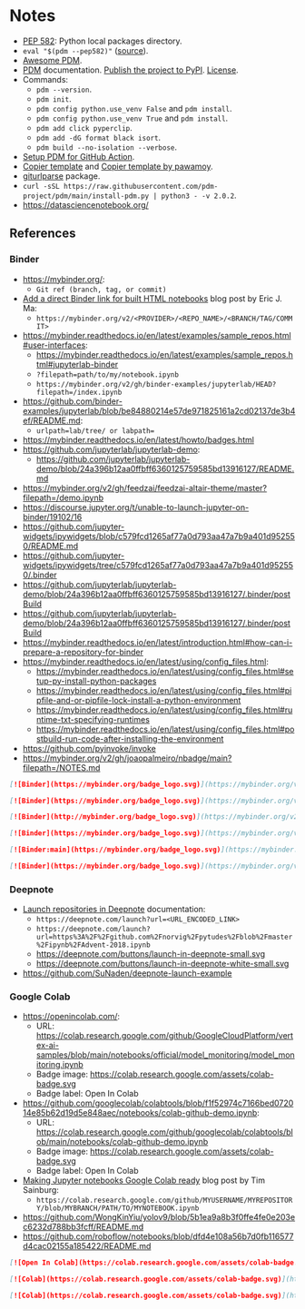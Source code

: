 # Notes

- [PEP 582](https://peps.python.org/pep-0582/): Python local packages directory.
- `eval "$(pdm --pep582)"` ([source](https://pdm.fming.dev/#for-mac-and-linux-users)).
- [Awesome PDM](https://github.com/pdm-project/awesome-pdm).
- [PDM](https://pdm.fming.dev/latest/) documentation. [Publish the project to PyPI](https://pdm.fming.dev/latest/usage/project/#publish-the-project-to-pypi). [License](https://peps.python.org/pep-0621/#license).
- Commands:
  - `pdm --version`.
  - `pdm init`.
  - `pdm config python.use_venv False` and `pdm install`.
  - `pdm config python.use_venv True` and `pdm install`.
  - `pdm add click pyperclip`.
  - `pdm add -dG format black isort`.
  - `pdm build --no-isolation --verbose`.
- [Setup PDM for GitHub Action](https://github.com/marketplace/actions/setup-pdm).
- [Copier template](https://github.com/pdm-project/copier-pdm) and [Copier template by pawamoy](https://github.com/pawamoy/copier-pdm).
- [giturlparse](https://github.com/nephila/giturlparse) package.
- `curl -sSL https://raw.githubusercontent.com/pdm-project/pdm/main/install-pdm.py | python3 - -v 2.0.2`.
- https://datasciencenotebook.org/

## References

### Binder

- https://mybinder.org/:
  - `Git ref (branch, tag, or commit)`
- [Add a direct Binder link for built HTML notebooks](https://ericmjl.github.io/blog/2020/9/12/add-a-direct-binder-link-for-built-html-notebooks/) blog post by Eric J. Ma:
  - `https://mybinder.org/v2/<PROVIDER>/<REPO_NAME>/<BRANCH/TAG/COMMIT>`
- https://mybinder.readthedocs.io/en/latest/examples/sample_repos.html#user-interfaces:
  - https://mybinder.readthedocs.io/en/latest/examples/sample_repos.html#jupyterlab-binder
  - `?filepath=path/to/my/notebook.ipynb`
  - `https://mybinder.org/v2/gh/binder-examples/jupyterlab/HEAD?filepath=/index.ipynb`
- https://github.com/binder-examples/jupyterlab/blob/be84880214e57de971825161a2cd02137de3b4ef/README.md:
  - `urlpath=lab/tree/ or labpath=`
- https://mybinder.readthedocs.io/en/latest/howto/badges.html
- https://github.com/jupyterlab/jupyterlab-demo:
  - https://github.com/jupyterlab/jupyterlab-demo/blob/24a396b12aa0ffbff6360125759585bd13916127/README.md
- https://mybinder.org/v2/gh/feedzai/feedzai-altair-theme/master?filepath=/demo.ipynb
- https://discourse.jupyter.org/t/unable-to-launch-jupyter-on-binder/19102/16
- https://github.com/jupyter-widgets/ipywidgets/blob/c579fcd1265af77a0d793aa47a7b9a401d952550/README.md
- https://github.com/jupyter-widgets/ipywidgets/tree/c579fcd1265af77a0d793aa47a7b9a401d952550/.binder
- https://github.com/jupyterlab/jupyterlab-demo/blob/24a396b12aa0ffbff6360125759585bd13916127/.binder/postBuild
- https://github.com/jupyterlab/jupyterlab-demo/blob/24a396b12aa0ffbff6360125759585bd13916127/.binder/postBuild
- https://mybinder.readthedocs.io/en/latest/introduction.html#how-can-i-prepare-a-repository-for-binder
- https://mybinder.readthedocs.io/en/latest/using/config_files.html:
  - https://mybinder.readthedocs.io/en/latest/using/config_files.html#setup-py-install-python-packages
  - https://mybinder.readthedocs.io/en/latest/using/config_files.html#pipfile-and-or-pipfile-lock-install-a-python-environment
  - https://mybinder.readthedocs.io/en/latest/using/config_files.html#runtime-txt-specifying-runtimes
  - https://mybinder.readthedocs.io/en/latest/using/config_files.html#postbuild-run-code-after-installing-the-environment
- https://github.com/pyinvoke/invoke
- https://mybinder.org/v2/gh/joaopalmeiro/nbadge/main?filepath=/NOTES.md

```markdown
[![Binder](https://mybinder.org/badge_logo.svg)](https://mybinder.org/v2/gh/feedzai/feedzai-altair-theme/master?labpath=demo.ipynb)
```

```markdown
[![Binder](https://mybinder.org/badge_logo.svg)](https://mybinder.org/v2/gh/ericmjl/Network-Analysis-Made-Simple/master)
```

```markdown
[![Binder](http://mybinder.org/badge_logo.svg)](https://mybinder.org/v2/gh/binder-examples/jupyterlab/master?urlpath=lab/tree/index.ipynb)
```

```markdown
[![Binder](https://mybinder.org/badge_logo.svg)](https://mybinder.org/v2/gh/jupyterlab/jupyterlab-demo/master?urlpath=lab)
```

```markdown
[![Binder:main](https://mybinder.org/badge_logo.svg)](https://mybinder.org/v2/gh/jupyter-widgets/ipywidgets/main?urlpath=lab/tree/docs%2Fsource%2Fexamples)
```

```markdown
[![Binder](https://mybinder.org/badge_logo.svg)](https://mybinder.org/v2/gh/feedzai/feedzai-altair-theme/master)
```

### Deepnote

- [Launch repositories in Deepnote](https://docs.deepnote.com/collaboration/launch-repositories-in-deepnote) documentation:
  - `https://deepnote.com/launch?url=<URL_ENCODED_LINK>`
  - `https://deepnote.com/launch?url=https%3A%2F%2Fgithub.com%2Fnorvig%2Fpytudes%2Fblob%2Fmaster%2Fipynb%2FAdvent-2018.ipynb`
  - https://deepnote.com/buttons/launch-in-deepnote-small.svg
  - https://deepnote.com/buttons/launch-in-deepnote-white-small.svg
- https://github.com/SuNaden/deepnote-launch-example

### Google Colab

- https://openincolab.com/:
  - URL: https://colab.research.google.com/github/GoogleCloudPlatform/vertex-ai-samples/blob/main/notebooks/official/model_monitoring/model_monitoring.ipynb
  - Badge image: https://colab.research.google.com/assets/colab-badge.svg
  - Badge label: Open In Colab
- https://github.com/googlecolab/colabtools/blob/f1f52974c7166bed072014e85b62d19d5e848aec/notebooks/colab-github-demo.ipynb:
  - URL: https://colab.research.google.com/github/googlecolab/colabtools/blob/main/notebooks/colab-github-demo.ipynb
  - Badge image: https://colab.research.google.com/assets/colab-badge.svg
  - Badge label: Open In Colab
- [Making Jupyter notebooks Google Colab ready](https://timsainburg.com/google%20colab.html) blog post by Tim Sainburg:
  - `https://colab.research.google.com/github/MYUSERNAME/MYREPOSITORY/blob/MYBRANCH/PATH/TO/MYNOTEBOOK.ipynb`
- https://github.com/WongKinYiu/yolov9/blob/5b1ea9a8b3f0ffe4fe0e203ec6232d788bb3fcff/README.md
- https://github.com/roboflow/notebooks/blob/dfd4e108a56b7d0fb116577d4cac02155a185422/README.md

```markdown
[![Open In Colab](https://colab.research.google.com/assets/colab-badge.svg)](https://colab.research.google.com/github/timsainb/tensorflow2-generative-models/blob/master/1.0-Variational-Autoencoder-fashion-mnist.ipynb)
```

```markdown
[![Colab](https://colab.research.google.com/assets/colab-badge.svg)](https://colab.research.google.com/github/roboflow-ai/notebooks/blob/main/notebooks/train-yolov9-object-detection-on-custom-dataset.ipynb)
```

```markdown
[![Colab](https://colab.research.google.com/assets/colab-badge.svg)](https://colab.research.google.com/github/roboflow-ai/notebooks/blob/main/notebooks/grounded-sam-2-auto-label.ipynb)
```
